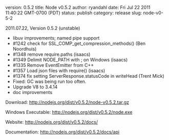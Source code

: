 version: 0.5.2
title: Node v0.5.2
author: ryandahl
date: Fri Jul 22 2011 11:40:22 GMT-0700 (PDT)
status: publish
category: release
slug: node-v0-5-2

2011.07.22, Version 0.5.2 (unstable)
<ul><li>libuv improvements; named pipe support
<li>#1242 check for SSL_COMP_get_compression_methods() (Ben Noordhuis)
<li>#1348 remove require.paths (isaacs)
<li>#1349 Delimit NODE_PATH with ; on Windows (isaacs)
<li>#1335 Remove EventEmitter from C++
<li>#1357 Load json files with require() (isaacs)
<li>#1374 fix setting ServerResponse.statusCode in writeHead (Trent Mick)
<li>Fixed: GC was being run too often.
<li>Upgrade V8 to 3.4.14
<li>doc improvements</ul>

Download: <a href="http://nodejs.org/dist/v0.5.2/node-v0.5.2.tar.gz">http://nodejs.org/dist/v0.5.2/node-v0.5.2.tar.gz</a>

Windows Executable: <a href="http://nodejs.org/dist/v0.5.2/node.exe">http://nodejs.org/dist/v0.5.2/node.exe</a>

Website: <a href="http://nodejs.org/dist/v0.5.2/docs/">http://nodejs.org/dist/v0.5.2/docs/</a>

Documentation: <a href="http://nodejs.org/dist/v0.5.2/docs/api">http://nodejs.org/dist/v0.5.2/docs/api</a>

